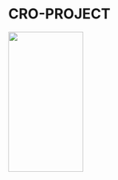 # CRO-PROJECT






<img src="[https://user-images.githubusercontent.com/16319829/81180309-2b51f000-8fee-11ea-8a78-ddfe8c3412a7.png](https://github.com/jquintanac/CRO-PROJECT/blob/main/img/control.gif?raw=true)" width="150" height="280">

